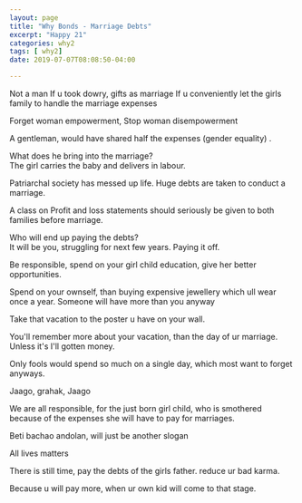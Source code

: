 ```yaml
---
layout: page
title: "Why Bonds - Marriage Debts"
excerpt: "Happy 21"
categories: why2
tags: [ why2]
date: 2019-07-07T08:08:50-04:00

---
```


Not a man
If u took dowry,  gifts as marriage
If u conveniently let the girls family to handle the marriage expenses

Forget woman empowerment,
Stop woman disempowerment

A gentleman,
would have shared half the expenses (gender equality) .

What does he bring into the marriage?  
The girl carries the baby and delivers in labour.

Patriarchal society has messed up life.
Huge debts are taken to conduct a marriage.

A class on Profit and loss statements should seriously be given to both families before marriage.

Who will end up paying the debts?  
It will be you,  struggling for next few years. Paying it off.

Be responsible,  spend on your girl child education,  give her better opportunities.

Spend on your ownself,  than buying expensive jewellery which ull wear once a year. Someone will have more than you anyway


Take that vacation to the poster u have on your wall.

You'll remember more about your vacation,  than the day of ur marriage.
Unless it's I'll gotten money.

Only fools would spend so much on a single day,  which most want to forget anyways.

Jaago,  grahak,  Jaago

We are all responsible,  for the just born girl child,   who is smothered because of the expenses she will have to pay for marriages.

Beti bachao andolan,  will just be another slogan

All lives matters

There is still time,  pay the debts of the girls father.  reduce ur bad karma.

Because u will pay more,  when ur own kid will come to that stage.
